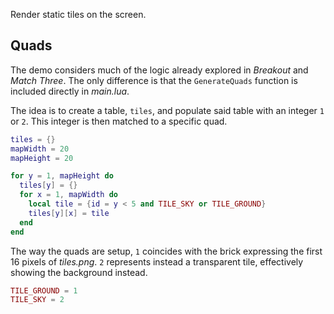 Render static tiles on the screen.

## Quads

The demo considers much of the logic already explored in _Breakout_ and _Match Three_. The only difference is that the `GenerateQuads` function is included directly in _main.lua_.

The idea is to create a table, `tiles`, and populate said table with an integer `1` or `2`. This integer is then matched to a specific quad.

```lua
tiles = {}
mapWidth = 20
mapHeight = 20

for y = 1, mapHeight do
  tiles[y] = {}
  for x = 1, mapWidth do
    local tile = {id = y < 5 and TILE_SKY or TILE_GROUND}
    tiles[y][x] = tile
  end
end
```

The way the quads are setup, `1` coincides with the brick expressing the first 16 pixels of _tiles.png_. `2` represents instead a transparent tile, effectively showing the background instead.

```lua
TILE_GROUND = 1
TILE_SKY = 2
```
